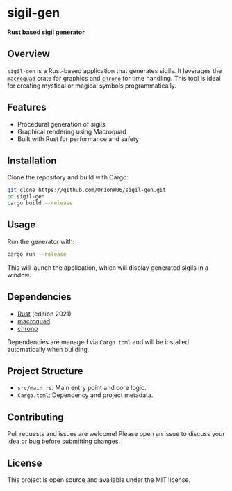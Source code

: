 # sigil-gen

**Rust based sigil generator**

## Overview

`sigil-gen` is a Rust-based application that generates sigils. It leverages the [`macroquad`](https://crates.io/crates/macroquad) crate for graphics and [`chrono`](https://crates.io/crates/chrono) for time handling. This tool is ideal for creating mystical or magical symbols programmatically.

## Features

- Procedural generation of sigils
- Graphical rendering using Macroquad
- Built with Rust for performance and safety

## Installation

Clone the repository and build with Cargo:

```sh
git clone https://github.com/OrionW06/sigil-gen.git
cd sigil-gen
cargo build --release
```

## Usage

Run the generator with:

```sh
cargo run --release
```

This will launch the application, which will display generated sigils in a window.

## Dependencies

- [Rust](https://www.rust-lang.org/) (edition 2021)
- [macroquad](https://crates.io/crates/macroquad)
- [chrono](https://crates.io/crates/chrono)

Dependencies are managed via `Cargo.toml` and will be installed automatically when building.

## Project Structure

- `src/main.rs`: Main entry point and core logic.
- `Cargo.toml`: Dependency and project metadata.

## Contributing

Pull requests and issues are welcome! Please open an issue to discuss your idea or bug before submitting changes.

## License

This project is open source and available under the MIT license.
